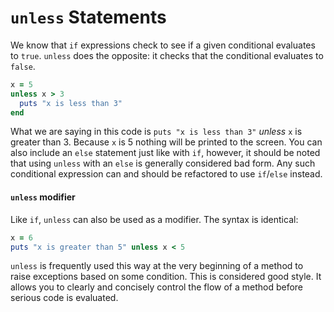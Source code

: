 # `unless` Statements

We know that `if` expressions check to see if a given conditional evaluates to `true`. `unless` does the opposite: it checks that the conditional evaluates to `false`.

```ruby
x = 5
unless x > 3
  puts "x is less than 3"
end
```

What we are saying in this code is `puts "x is less than 3"` *unless* `x` is greater than 3. Because `x` is 5 nothing will be printed to the screen. You can also include an `else` statement just like with `if`, however, it should be noted that using `unless` with an `else` is generally considered bad form. Any such conditional expression can and should be refactored to use `if`/`else` instead.

#### `unless` modifier

Like `if`, `unless` can also be used as a modifier. The syntax is identical:

```ruby
x = 6
puts "x is greater than 5" unless x < 5
```

`unless` is frequently used this way at the very beginning of a method to raise exceptions based on some condition. This is considered good style. It allows you to clearly and concisely control the flow of a method before serious code is evaluated.
